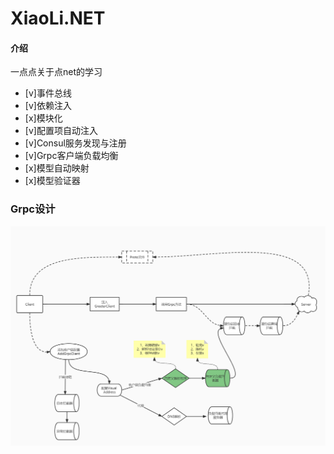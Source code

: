 # XiaoLi.NET

#### 介绍
一点点关于点net的学习
- [v]事件总线
- [v]依赖注入
- [x]模块化
- [v]配置项自动注入
- [v]Consul服务发现与注册
- [v]Grpc客户端负载均衡
- [x]模型自动映射
- [x]模型验证器

### Grpc设计
![输入图片说明](img/%E6%9C%AA%E5%91%BD%E5%90%8D%E6%96%87%E4%BB%B6.jpg)